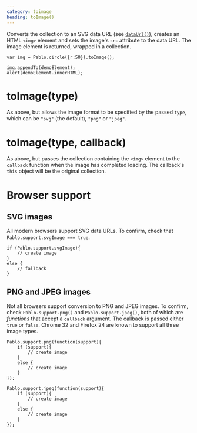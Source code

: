 ```yaml
---
category: toimage
heading: toImage()
---
```


Converts the collection to an SVG data URL (see [`dataUrl()`](/api/dataUrl/)), creates an HTML `<img>` element and sets the image's `src` attribute to the data URL. The image element is returned, wrapped in a collection.

    var img = Pablo.circle({r:50}).toImage();

    img.appendTo(demoElement);
    alert(demoElement.innerHTML);


# toImage(type)

As above, but allows the image format to be specified by the passed `type`, which can be `"svg"` (the default), `"png"` or `"jpeg"`.


# toImage(type, callback)

As above, but passes the collection containing the `<img>` element to the `callback` function when the image has completed loading. The callback's `this` object will be the original collection.


# Browser support

## SVG images

All modern browsers support SVG data URLs. To confirm, check that `Pablo.support.svgImage === true`.

    if (Pablo.support.svgImage){
        // create image
    }
    else {
        // fallback
    }


## PNG and JPEG images

Not all browsers support conversion to PNG and JPEG images. To confirm, check `Pablo.support.png()` and `Pablo.support.jpeg()`, both of which are _functions_ that accept a `callback` argument. The callback is passed either `true` or `false`. Chrome 32 and Firefox 24 are known to support all three image types.

    Pablo.support.png(function(support){
        if (support){
            // create image
        }
        else {
            // create image
        }
    });

    Pablo.support.jpeg(function(support){
        if (support){
            // create image
        }
        else {
            // create image
        }
    });
